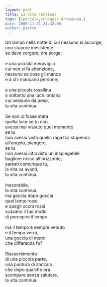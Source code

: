 ```yaml
---
layout: post
title: La Vita Continua
tags: [speciale,scheggia d'essenza,]
date: 2009-11-21 21:32:00
author: pietro
---
```

Un lampo nella notte di cui nessuno si accorge,<br/>uno stupore inesistente,<br/>se deve sorgere, ora sorge;<br/><br/>e una piccola meraviglia<br/>cui non si fa attenzione,<br/>nessuno sa cosa gli manca<br/>e a chi mancano persone;<br/><br/>e una piccola rosellina<br/>o soltanto una luce lontana<br/>cui nessuno dà peso,<br/>la vita continua.<br/><br/>Se non ci fosse stata<br/>quella luce se tu non<br/>avessi mai vissuto quel momento<br/>se tu<br/>non avessi visto quella ragazza stupenda<br/>all'angolo, piangere,<br/>se tu<br/>non avessi intravisto un inspiegabile<br/>bagliore rosso all'orizzonte,<br/>saresti comunque tu,<br/>la vita va avanti,<br/>la vita continua.<br/><br/>Inesorabile,<br/>la vita continua<br/>ma goccia dopo goccia<br/>quei lampi rossi<br/>e quegli occhi rossi<br/>scavano il tuo modo<br/>di percepire il tempo<br/><br/>ma il tempo è sempre venuto<br/>e il tempo verrà,<br/>una goccia di meno<br/>che differenza fa?<br/><br/>Riassorbimento<br/>di una piccola parte,<br/>una puntura di zanzara<br/>che dopo qualche ora<br/>scompare senza salutare,<br/>la vita continua.
